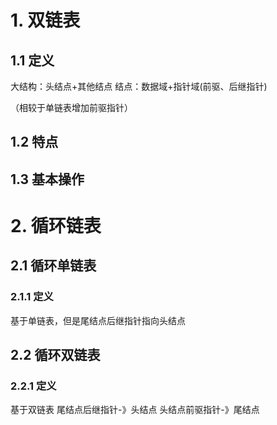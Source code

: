 # 1. 双链表
## 1.1 定义

大结构：头结点+其他结点
结点：数据域+指针域(前驱、后继指针)

（相较于单链表增加前驱指针）
## 1.2 特点

## 1.3 基本操作


# 2. 循环链表
## 2.1 循环单链表
### 2.1.1 定义
基于单链表，但是尾结点后继指针指向头结点

## 2.2 循环双链表
### 2.2.1 定义
基于双链表
尾结点后继指针-》头结点
头结点前驱指针-》尾结点
